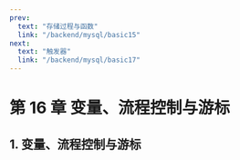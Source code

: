 ```yaml
---
prev:
  text: "存储过程与函数"
  link: "/backend/mysql/basic15"
next:
  text: "触发器"
  link: "/backend/mysql/basic17"
---
```


# 第 16 章 变量、流程控制与游标

## 1. 变量、流程控制与游标

<a-back-top />

<reading-progress-bar/>
